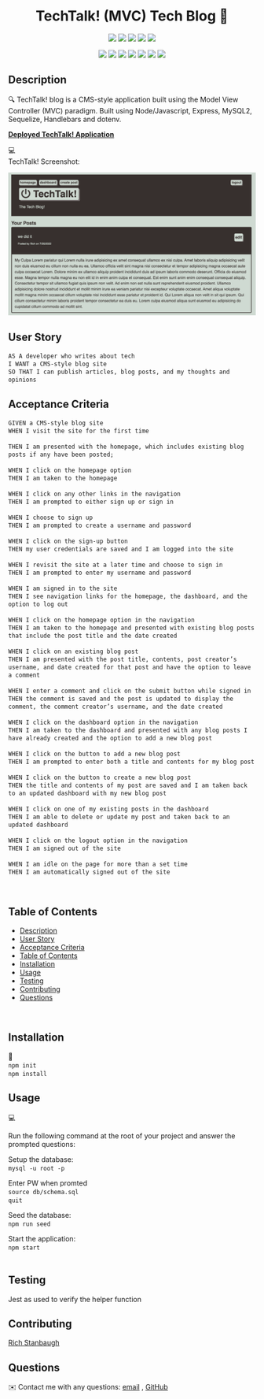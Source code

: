 <h1 align="center">TechTalk! (MVC) Tech Blog 👋</h1>
  
<p align="center">
    <img src="https://img.shields.io/github/repo-size/rstanbaugh/mvc-tech-blog" />
    <img src="https://img.shields.io/github/languages/top/rstanbaugh/mvc-tech-blog"/>
    <img src="https://img.shields.io/github/issues/rstanbaugh/mvc-tech-blog" />
    <img src="https://img.shields.io/github/last-commit/rstanbaugh/mvc-tech-blog" >
    <a href="https://github.com/rstanbaugh">
    <img src="https://img.shields.io/github/followers/rstanbaugh?style=social" target="_blank" /></a>
</p>
  
<p align="center">
    <img src="https://img.shields.io/badge/javascript-yellow" />
    <img src="https://img.shields.io/badge/node-yellow" />
    <img src="https://img.shields.io/badge/express-green" />
    <img src="https://img.shields.io/badge/sequelize-blue"  />
    <img src="https://img.shields.io/badge/mySQL-blue"  />
    <img src="https://img.shields.io/badge/handlebars-red"  />
    <img src="https://img.shields.io/badge/dotenv-orange" />
</p>
   
## Description

🔍 TechTalk! blog  is a CMS-style application built using the Model View Controller (MVC) paradigm. Built using Node/Javascript, Express, MySQL2, Sequelize, Handlebars and dotenv.

**[Deployed TechTalk! Application](https://tech-talk-22.herokuapp.com)**
  
💻 <br>
TechTalk! Screenshot:
  
![TechTalk!: a tech blog](./public/images/TechTalk%20Dashboard.png)
<br>

## User Story
```
AS A developer who writes about tech
I WANT a CMS-style blog site
SO THAT I can publish articles, blog posts, and my thoughts and opinions
```

## Acceptance Criteria
```
GIVEN a CMS-style blog site
WHEN I visit the site for the first time

THEN I am presented with the homepage, which includes existing blog posts if any have been posted; 

WHEN I click on the homepage option
THEN I am taken to the homepage

WHEN I click on any other links in the navigation
THEN I am prompted to either sign up or sign in

WHEN I choose to sign up
THEN I am prompted to create a username and password

WHEN I click on the sign-up button
THEN my user credentials are saved and I am logged into the site

WHEN I revisit the site at a later time and choose to sign in
THEN I am prompted to enter my username and password

WHEN I am signed in to the site
THEN I see navigation links for the homepage, the dashboard, and the option to log out

WHEN I click on the homepage option in the navigation
THEN I am taken to the homepage and presented with existing blog posts that include the post title and the date created

WHEN I click on an existing blog post
THEN I am presented with the post title, contents, post creator’s username, and date created for that post and have the option to leave a comment

WHEN I enter a comment and click on the submit button while signed in
THEN the comment is saved and the post is updated to display the comment, the comment creator’s username, and the date created

WHEN I click on the dashboard option in the navigation
THEN I am taken to the dashboard and presented with any blog posts I have already created and the option to add a new blog post

WHEN I click on the button to add a new blog post
THEN I am prompted to enter both a title and contents for my blog post

WHEN I click on the button to create a new blog post
THEN the title and contents of my post are saved and I am taken back to an updated dashboard with my new blog post

WHEN I click on one of my existing posts in the dashboard
THEN I am able to delete or update my post and taken back to an updated dashboard

WHEN I click on the logout option in the navigation
THEN I am signed out of the site

WHEN I am idle on the page for more than a set time
THEN I am automatically signed out of the site
```
<br>
   
## Table of Contents
- [Description](#description)
- [User Story](#user-story)
- [Acceptance Criteria](#acceptance-criteria)
- [Table of Contents](#table-of-contents)
- [Installation](#installation)
- [Usage](#usage)
- [Testing](#testing)
- [Contributing](#contributing)
- [Questions](#questions)

<br>

## Installation
💾   <br>
`npm init`<br>
`npm install`
  
## Usage
💻   
  
Run the following command at the root of your project and answer the prompted questions:

Setup the database:<br>
`mysql -u root -p`

Enter PW when promted<br>
`source db/schema.sql`<br>
`quit`

Seed the database:<br>
`npm run seed`
  
Start the application:<br>
`npm start`<br>
<br>
## Testing
Jest as used to verify the helper function
<br>

## Contributing
[Rich Stanbaugh](https://github.com/rstanbaugh)

## Questions
✉️ Contact me with any questions: [email](mailto:rstanbaugh@gmail.com.com) , [GitHub](https://github.com/rstanbaugh)<br />